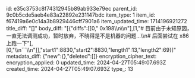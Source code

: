id: e35c3753c8f74312945b89ab933e79ec
parent_id: 9c0b5cde5aeb4e83a22892e231147bdc
item_type: 1
item_id: f67419a6e0c14a3b8929446cff7901a6
item_updated_time: 1714196921272
title_diff: "[]"
body_diff: "[{\"diffs\":[[0,\" 0x198\\\n\\\n\"],[1,\"# 目前由于未知原因，一直无法调测成功，暂时放弃，不晓得是不是机器的问题...\\\n# 后面尝试在 x86 上跑一下\"],[0,\"\\\n```\\\n\"]],\"start1\":8830,\"start2\":8830,\"length1\":13,\"length2\":69}]"
metadata_diff: {"new":{},"deleted":[]}
encryption_cipher_text: 
encryption_applied: 0
updated_time: 2024-04-27T05:49:07.693Z
created_time: 2024-04-27T05:49:07.693Z
type_: 13